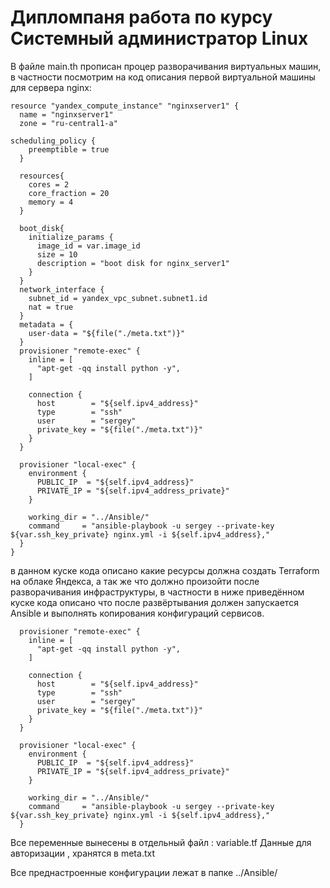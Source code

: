 # Дипломпаня работа по курсу Системный администратор Linux

В файле main.th прописан процер разворачивания виртуальных машин, в частности посмотрим на код описания первой виртуальной машины для сервера nginx:

```
resource "yandex_compute_instance" "nginxserver1" {
  name = "nginxserver1"
  zone = "ru-central1-a"

scheduling_policy {
    preemptible = true
  }
  
  resources{
    cores = 2
    core_fraction = 20
    memory = 4
  }

  boot_disk{
    initialize_params {
      image_id = var.image_id
      size = 10
      description = "boot disk for nginx_server1"
    }
  }
  network_interface {
    subnet_id = yandex_vpc_subnet.subnet1.id
    nat = true
  }
  metadata = {
    user-data = "${file("./meta.txt")}"
  }
  provisioner "remote-exec" {
    inline = [
      "apt-get -qq install python -y",
    ]

    connection {
      host        = "${self.ipv4_address}"
      type        = "ssh"
      user        = "sergey"
      private_key = "${file("./meta.txt")}"
    }
  }

  provisioner "local-exec" {
    environment {
      PUBLIC_IP  = "${self.ipv4_address}"
      PRIVATE_IP = "${self.ipv4_address_private}"
    }

    working_dir = "../Ansible/"
    command     = "ansible-playbook -u sergey --private-key ${var.ssh_key_private} nginx.yml -i ${self.ipv4_address},"
  }
}
```

в данном куске кода описано какие ресурсы должна создать Terraform на облаке Яндекса, а так же что должно произойти после разворачивания инфраструктуры, в частности в ниже приведённом куске кода описано что после развёртывания должен запускается Ansible и выполнять копирования конфигураций сервисов.

```
  provisioner "remote-exec" {
    inline = [
      "apt-get -qq install python -y",
    ]

    connection {
      host        = "${self.ipv4_address}"
      type        = "ssh"
      user        = "sergey"
      private_key = "${file("./meta.txt")}"
    }
  }

  provisioner "local-exec" {
    environment {
      PUBLIC_IP  = "${self.ipv4_address}"
      PRIVATE_IP = "${self.ipv4_address_private}"
    }

    working_dir = "../Ansible/"
    command     = "ansible-playbook -u sergey --private-key ${var.ssh_key_private} nginx.yml -i ${self.ipv4_address},"
  }
```

Все переменные вынесены в отдельный файл  :  variable.tf
Данные для авторизации , хранятся в meta.txt

Все преднастроенные конфигурации лежат в папке ../Ansible/





